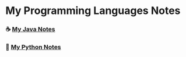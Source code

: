 # My Programming Languages Notes

### ☕ [My Java Notes](https://github.com/kunalchand/my-programming-languages-notes/blob/master/my-java-notes.md)

### 🐍 [My Python Notes](https://github.com/kunalchand/my-programming-languages-notes/blob/master/my-python-notes.md)

